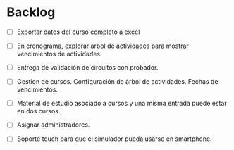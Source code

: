 # Backlog

  - [ ] Exportar datos del curso completo a excel


  - [ ] En cronograma, explorar arbol de actividades para mostrar vencimientos de actividades.
  - [ ] Entrega de validación de circuitos con probador.
  - [ ] Gestion de cursos. Configuración de árbol de actividades. Fechas de vencimientos.  
  - [ ] Material de estudio asociado a cursos y una misma entrada puede estar en dos cursos.
  - [ ] Asignar administradores.
  - [ ] Soporte touch para que el simulador pueda usarse en smartphone.  

